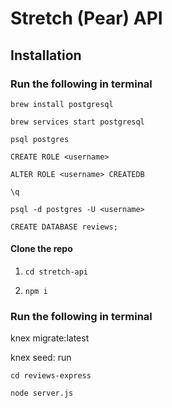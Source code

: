 # Stretch (Pear) API


## Installation

### Run the following in terminal
```
brew install postgresql

brew services start postgresql

psql postgres

CREATE ROLE <username>

ALTER ROLE <username> CREATEDB

\q

psql -d postgres -U <username>

CREATE DATABASE reviews; 
```
#### Clone the repo
1. `cd stretch-api`

2. `npm i`

### Run the following in terminal 
knex migrate:latest

knex seed: run

`cd reviews-express`

`node server.js`

